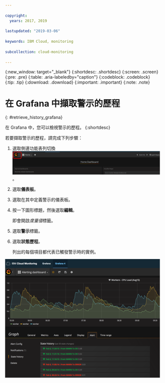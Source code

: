 ```yaml
---

copyright:
  years: 2017, 2019

lastupdated: "2019-03-06"

keywords: IBM Cloud, monitoring

subcollection: cloud-monitoring

---
```


{:new_window: target="_blank"}
{:shortdesc: .shortdesc}
{:screen: .screen}
{:pre: .pre}
{:table: .aria-labeledby="caption"}
{:codeblock: .codeblock}
{:tip: .tip}
{:download: .download}
{:important: .important}
{:note: .note}


# 在 Grafana 中擷取警示的歷程
{: #retrieve_history_grafana}

在 Grafana 中，您可以檢視警示的歷程。
{:shortdesc}


若要擷取警示的歷程，請完成下列步驟：

1. 選取側邊功能表列切換 ![Grafana 側邊功能表列](images/grafana_settings.gif "Grafana 側邊功能表列")。
2. 選取**儀表板**。
3. 選取在其中定義警示的儀表板。
4. 按一下圖形標題，然後選取**編輯**。
    
    即會開啟*度量值*標籤。 

5. 選取**警示**標籤。
6. 選取**狀態歷程**。

    列出的每個項目都代表已觸發警示時的實例。

![含查詢上所定義警示之 Grafana 儀表板的視圖](images/alerthistory.png "含查詢上所定義警示之 Grafana 儀表板的視圖")


